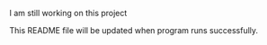 I am still working on this project

This README file will be updated when program runs successfully.